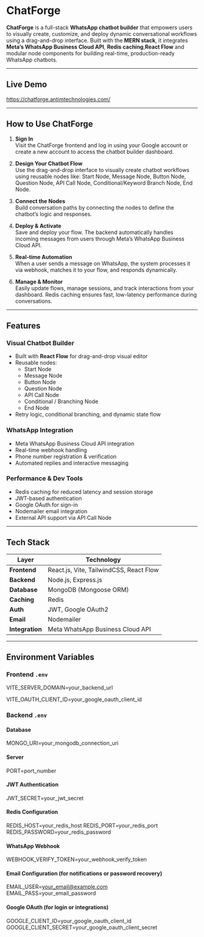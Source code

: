 # ChatForge

**ChatForge** is a full-stack **WhatsApp chatbot builder** that empowers users to visually create, customize, and deploy dynamic conversational workflows using a drag-and-drop interface. Built with the **MERN stack**, it integrates **Meta’s WhatsApp Business Cloud API**, **Redis caching**,**React Flow** and modular node components for building real-time, production-ready WhatsApp chatbots.

---

## Live Demo
 
https://chatforge.antimtechnologies.com/

---

##  How to Use ChatForge

1. **Sign In**  
   Visit the ChatForge frontend and log in using your Google account or create a new account to access the chatbot builder dashboard.

2. **Design Your Chatbot Flow**  
   Use the drag-and-drop interface to visually create chatbot workflows using reusable nodes like: Start Node, Message Node, Button Node, Question Node, API Call Node, Conditional/Keyword Branch Node, End Node.

3. **Connect the Nodes**  
   Build conversation paths by connecting the nodes to define the chatbot’s logic and responses.

4. **Deploy & Activate**  
   Save and deploy your flow. The backend automatically handles incoming messages from users through Meta’s WhatsApp Business Cloud API.

5. **Real-time Automation**  
   When a user sends a message on WhatsApp, the system processes it via webhook, matches it to your flow, and responds dynamically.

6. **Manage & Monitor**  
   Easily update flows, manage sessions, and track interactions from your dashboard. Redis caching ensures fast, low-latency performance during conversations.

---

##  Features

### Visual Chatbot Builder
- Built with **React Flow** for drag-and-drop visual editor
- Reusable nodes:
  - Start Node
  - Message Node
  - Button Node
  - Question Node
  - API Call Node
  - Conditional / Branching Node
  - End Node
- Retry logic, conditional branching, and dynamic state flow 

### WhatsApp Integration
- Meta WhatsApp Business Cloud API integration
- Real-time webhook handling
- Phone number registration & verification
- Automated replies and interactive messaging

### Performance & Dev Tools
- Redis caching for reduced latency and session storage
- JWT-based authentication
- Google OAuth for sign-in
- Nodemailer email integration
- External API support via API Call Node

---

## Tech Stack

| Layer        | Technology                                      |
|--------------|--------------------------------------------------|
| **Frontend** | React.js, Vite, TailwindCSS, React Flow         |
| **Backend**  | Node.js, Express.js                             |
| **Database** | MongoDB (Mongoose ORM)                          |
| **Caching**  | Redis                                           |
| **Auth**     | JWT, Google OAuth2                              |
| **Email**    | Nodemailer                                      |
| **Integration** | Meta WhatsApp Business Cloud API           |

---

## Environment Variables

### Frontend `.env`

VITE_SERVER_DOMAIN=your_backend_url

VITE_OAUTH_CLIENT_ID=your_google_oauth_client_id

### Backend `.env`

#### Database
MONGO_URI=your_mongodb_connection_uri

#### Server
PORT=port_number

#### JWT Authentication
JWT_SECRET=your_jwt_secret

#### Redis Configuration
REDIS_HOST=your_redis_host
REDIS_PORT=your_redis_port
REDIS_PASSWORD=your_redis_password

#### WhatsApp Webhook
WEBHOOK_VERIFY_TOKEN=your_webhook_verify_token

#### Email Configuration (for notifications or password recovery)
EMAIL_USER=your_email@example.com
EMAIL_PASS=your_email_password

#### Google OAuth (for login or integrations)
GOOGLE_CLIENT_ID=your_google_oauth_client_id
GOOGLE_CLIENT_SECRET=your_google_oauth_client_secret


